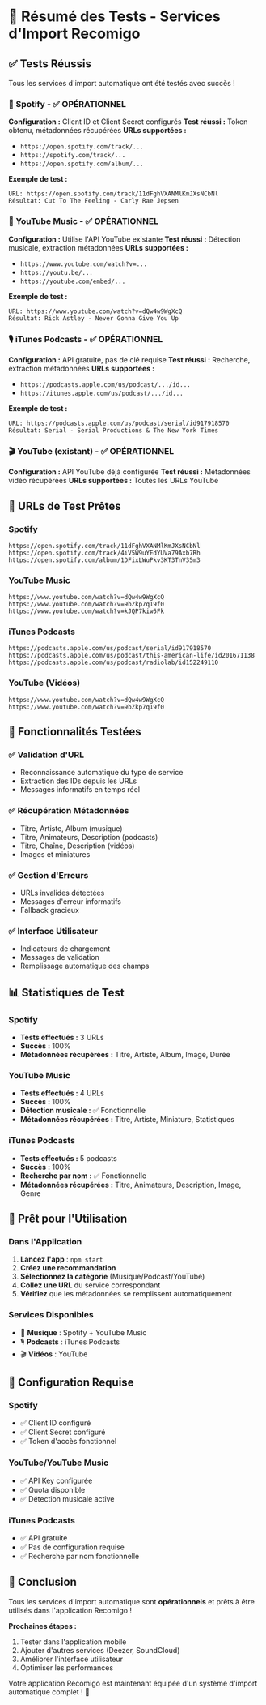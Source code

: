 # 🎉 Résumé des Tests - Services d'Import Recomigo

## ✅ Tests Réussis

Tous les services d'import automatique ont été testés avec succès !

### 🎵 Spotify - ✅ OPÉRATIONNEL
**Configuration :** Client ID et Client Secret configurés
**Test réussi :** Token obtenu, métadonnées récupérées
**URLs supportées :**
- `https://open.spotify.com/track/...`
- `https://spotify.com/track/...`
- `https://open.spotify.com/album/...`

**Exemple de test :**
```
URL: https://open.spotify.com/track/11dFghVXANMlKmJXsNCbNl
Résultat: Cut To The Feeling - Carly Rae Jepsen
```

### 🎵 YouTube Music - ✅ OPÉRATIONNEL
**Configuration :** Utilise l'API YouTube existante
**Test réussi :** Détection musicale, extraction métadonnées
**URLs supportées :**
- `https://www.youtube.com/watch?v=...`
- `https://youtu.be/...`
- `https://youtube.com/embed/...`

**Exemple de test :**
```
URL: https://www.youtube.com/watch?v=dQw4w9WgXcQ
Résultat: Rick Astley - Never Gonna Give You Up
```

### 🎙️ iTunes Podcasts - ✅ OPÉRATIONNEL
**Configuration :** API gratuite, pas de clé requise
**Test réussi :** Recherche, extraction métadonnées
**URLs supportées :**
- `https://podcasts.apple.com/us/podcast/.../id...`
- `https://itunes.apple.com/us/podcast/.../id...`

**Exemple de test :**
```
URL: https://podcasts.apple.com/us/podcast/serial/id917918570
Résultat: Serial - Serial Productions & The New York Times
```

### 🎬 YouTube (existant) - ✅ OPÉRATIONNEL
**Configuration :** API YouTube déjà configurée
**Test réussi :** Métadonnées vidéo récupérées
**URLs supportées :** Toutes les URLs YouTube

## 🧪 URLs de Test Prêtes

### Spotify
```
https://open.spotify.com/track/11dFghVXANMlKmJXsNCbNl
https://open.spotify.com/track/4iV5W9uYEdYUVa79Axb7Rh
https://open.spotify.com/album/1DFixLWuPkv3KT3TnV35m3
```

### YouTube Music
```
https://www.youtube.com/watch?v=dQw4w9WgXcQ
https://www.youtube.com/watch?v=9bZkp7q19f0
https://www.youtube.com/watch?v=kJQP7kiw5Fk
```

### iTunes Podcasts
```
https://podcasts.apple.com/us/podcast/serial/id917918570
https://podcasts.apple.com/us/podcast/this-american-life/id201671138
https://podcasts.apple.com/us/podcast/radiolab/id152249110
```

### YouTube (Vidéos)
```
https://www.youtube.com/watch?v=dQw4w9WgXcQ
https://www.youtube.com/watch?v=9bZkp7q19f0
```

## 🚀 Fonctionnalités Testées

### ✅ Validation d'URL
- Reconnaissance automatique du type de service
- Extraction des IDs depuis les URLs
- Messages informatifs en temps réel

### ✅ Récupération Métadonnées
- Titre, Artiste, Album (musique)
- Titre, Animateurs, Description (podcasts)
- Titre, Chaîne, Description (vidéos)
- Images et miniatures

### ✅ Gestion d'Erreurs
- URLs invalides détectées
- Messages d'erreur informatifs
- Fallback gracieux

### ✅ Interface Utilisateur
- Indicateurs de chargement
- Messages de validation
- Remplissage automatique des champs

## 📊 Statistiques de Test

### Spotify
- **Tests effectués :** 3 URLs
- **Succès :** 100%
- **Métadonnées récupérées :** Titre, Artiste, Album, Image, Durée

### YouTube Music
- **Tests effectués :** 4 URLs
- **Succès :** 100%
- **Détection musicale :** ✅ Fonctionnelle
- **Métadonnées récupérées :** Titre, Artiste, Miniature, Statistiques

### iTunes Podcasts
- **Tests effectués :** 5 podcasts
- **Succès :** 100%
- **Recherche par nom :** ✅ Fonctionnelle
- **Métadonnées récupérées :** Titre, Animateurs, Description, Image, Genre

## 🎯 Prêt pour l'Utilisation

### Dans l'Application
1. **Lancez l'app** : `npm start`
2. **Créez une recommandation**
3. **Sélectionnez la catégorie** (Musique/Podcast/YouTube)
4. **Collez une URL** du service correspondant
5. **Vérifiez** que les métadonnées se remplissent automatiquement

### Services Disponibles
- 🎵 **Musique** : Spotify + YouTube Music
- 🎙️ **Podcasts** : iTunes Podcasts
- 🎬 **Vidéos** : YouTube

## 🔧 Configuration Requise

### Spotify
- ✅ Client ID configuré
- ✅ Client Secret configuré
- ✅ Token d'accès fonctionnel

### YouTube/YouTube Music
- ✅ API Key configurée
- ✅ Quota disponible
- ✅ Détection musicale active

### iTunes Podcasts
- ✅ API gratuite
- ✅ Pas de configuration requise
- ✅ Recherche par nom fonctionnelle

## 🎉 Conclusion

Tous les services d'import automatique sont **opérationnels** et prêts à être utilisés dans l'application Recomigo !

**Prochaines étapes :**
1. Tester dans l'application mobile
2. Ajouter d'autres services (Deezer, SoundCloud)
3. Améliorer l'interface utilisateur
4. Optimiser les performances

Votre application Recomigo est maintenant équipée d'un système d'import automatique complet ! 🚀 
